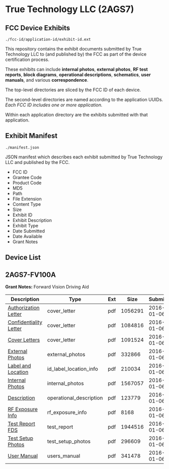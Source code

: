 # True Technology LLC (2AGS7)
## FCC Device Exhibits

```
./fcc-id/application-id/exhibit-id.ext
```

This repository contains the exhibit documents submitted by True Technology LLC to (and published by) the FCC as part of the device certification process.

These exhibits can include **internal photos**, **external photos**, **RF test reports**, **block diagrams**, **operational descriptions**, **schematics**, **user manuals**, and various **correspondence**.

The top-level directories are sliced by the FCC ID of each device.

The second-level directories are named according to the application UUIDs. *Each FCC ID includes one or more application.*

Within each application directory are the exhibits submitted with that application. 

## Exhibit Manifest

```
./manifest.json
```

JSON manifest which describes each exhibit submitted by True Technology LLC and published by the FCC.

- FCC ID
- Grantee Code
- Product Code
- MD5
- Path
- File Extension
- Content Type
- Size
- Exhibit ID
- Exhibit Description
- Exhibit Type
- Date Submitted
- Date Available
- Grant Notes

## Device List
## 2AGS7-FV100A
**Grant Notes:** Forward Vision Driving Aid

| Description | Type | Ext | Size | Submitted | Available |
| ----------- | ---- | --- | ---- | --------- | --------- |
| [Authorization Letter](2AGS7-FV100A/e39526bfbc2f86dad258818c6eb9c8e7/2864508.pdf) | cover_letter | pdf | 1056291 | 2016-01-06 | 2016-01-06 |
| [Confidentiality Letter](2AGS7-FV100A/e39526bfbc2f86dad258818c6eb9c8e7/2864509.pdf) | cover_letter | pdf | 1084816 | 2016-01-06 | 2016-01-06 |
| [Cover Letters](2AGS7-FV100A/e39526bfbc2f86dad258818c6eb9c8e7/2864510.pdf) | cover_letter | pdf | 1091524 | 2016-01-06 | 2016-01-06 |
| [External Photos](2AGS7-FV100A/e39526bfbc2f86dad258818c6eb9c8e7/2864512.pdf) | external_photos | pdf | 332866 | 2016-01-06 | 2016-01-06 |
| [Label and Location](2AGS7-FV100A/e39526bfbc2f86dad258818c6eb9c8e7/2864514.pdf) | id_label_location_info | pdf | 210034 | 2016-01-06 | 2016-01-06 |
| [Internal Photos](2AGS7-FV100A/e39526bfbc2f86dad258818c6eb9c8e7/2864513.pdf) | internal_photos | pdf | 1567057 | 2016-01-06 | 2016-01-06 |
| [Description](2AGS7-FV100A/e39526bfbc2f86dad258818c6eb9c8e7/2864515.pdf) | operational_description | pdf | 123779 | 2016-01-06 | 2016-01-06 |
| [RF Exposure Info](2AGS7-FV100A/e39526bfbc2f86dad258818c6eb9c8e7/2864517.pdf) | rf_exposure_info | pdf | 8168 | 2016-01-06 | 2016-01-06 |
| [Test Report FDS](2AGS7-FV100A/e39526bfbc2f86dad258818c6eb9c8e7/2864519.pdf) | test_report | pdf | 1944516 | 2016-01-06 | 2016-01-06 |
| [Test Setup Photos](2AGS7-FV100A/e39526bfbc2f86dad258818c6eb9c8e7/2864520.pdf) | test_setup_photos | pdf | 296609 | 2016-01-06 | 2016-01-06 |
| [User Manual](2AGS7-FV100A/e39526bfbc2f86dad258818c6eb9c8e7/2864664.pdf) | users_manual | pdf | 341478 | 2016-01-06 | 2016-01-06 |
